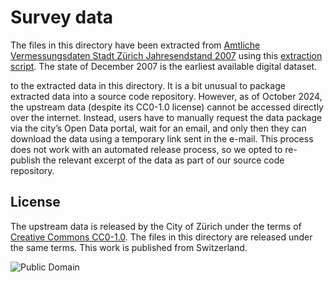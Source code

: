 # Survey data

The files in this directory have been extracted from
[Amtliche Vermessungsdaten Stadt Zürich Jahresendstand 2007](https://data.stadt-zuerich.ch/dataset/geo_amtliche_vermessungsdaten_stadt_zuerich_jahresendstand_2007) using this [extraction script](../src/extract_survey_data.py).
The state of December 2007 is the earliest available digital dataset.

to the extracted data in this directory. It is a bit unusual to
package extracted data into a source code repository. However,
as of October 2024, the upstream data (despite its CC0-1.0 license)
cannot be accessed directly over the internet. Instead, users
have to manually request the data package via the city’s Open Data portal,
wait for an email, and only then they can download the data using a
temporary link sent in the e-mail. This process does not work with
an automated release process, so we opted to re-publish the relevant
excerpt of the data as part of our source code repository.


## License

The upstream data is released by the City of Zürich under the
terms of [Creative Commons CC0-1.0](LICENSE). The files in this directory
are released under the same terms. This work is published from Switzerland.

![Public Domain](https://mirrors.creativecommons.org/presskit/buttons/88x31/svg/cc-zero.svg)
